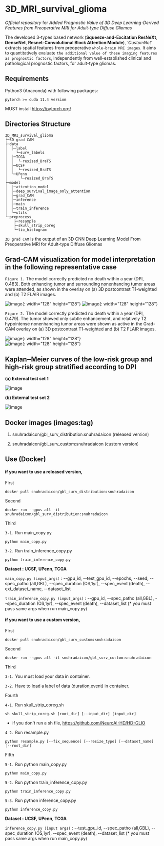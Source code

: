 # 3D_MRI_survival_glioma
*Official repository* for *Added Prognostic Value of 3D Deep Learning-Derived Features from Preoperative MRI for Adult-type Diffuse Gliomas*

The developed 3-types based network (**Squeeze-and-Excitation ResNeXt**, **DenseNet**, **Resnet-Convolutional Block Attention Module**), *'CustomNet'* extracts spatial features from preoperative ```whole-brain MRI images```. It aims to quantitatively evaluate ```the additional value of these imaging features as prognostic factors```, independently from well-established clinical and pathological prognostic factors, for adult-type gliomas.


## Requirements
Python3 (Anaconda) with following packages:

    pytorch >= cuda 11.4 version

MUST install <https://pytorch.org/>

## Directories Structure

    3D_MRI_survival_glioma
    ├─3D grad CAM
    ├─data
    │  ├─label
    │    └─surv_labels
    │  ├─TCGA
    │  │  └─resized_BraTS
    │  ├─UCSF
    │  │  └─resized_BraTS
    │  └─UPenn
    │      └─resized_BraTS
    ├─model
    │  ├─attention_model
    │  ├─deep_survival_image_only_attention
    │  ├─grad_CAM
    │  ├─inference
    │  ├─main
    │  ├─train_inference
    │  └─utils
    └─preprocess
        ├─resample
        ├─skull_strip_coreg
        └─tio_histogram

```3D grad CAM``` is the output of an 3D CNN Deep Learning Model From Preoperative MRI for Adult-type Diffuse Gliomas  

## Grad-CAM visualization for model interpretation in the following representative case


```Figure 1.``` The model correctly predicted no death within a year (DPI, 0.483). Both enhancing tumor and surrounding nonenhancing tumor areas were attended, as shown in the overlay on (a) 3D postcontrast T1-weighted and (b) T2 FLAIR images.


![image](https://github.com/immsk1997/image/blob/master/brain1.jpg){: width="128" height="128"}
![image](https://github.com/immsk1997/image/blob/master/cam1.jpg){: width="128" height="128"}


```Figure 2.``` The model correctly predicted no death within a year (DPI, 0.479). The tumor showed only subtle enhancement, and relatively T2 hypointense nonenhancing tumor areas were shown as active in the Grad-CAM overlay on (a) 3D postcontrast T1-weighted and (b) T2 FLAIR images.


![image](https://github.com/immsk1997/image/blob/master/brain2.jpg){: width="128" height="128"}  
![image](https://github.com/immsk1997/image/blob/master/cam2.jpg){: width="128" height="128"}


## Kaplan‒Meier curves of the low-risk group and high-risk group stratified according to DPI 

**(a) External test set 1**

![image](https://github.com/immsk1997/image/blob/master/image.png)

**(b) External test set 2**

![image](https://github.com/immsk1997/image/blob/master/image-1.png)

## Docker images (images:tag)
1. snuhradaicon/gbl_surv_distribution:snuhradaicon (released version)  
  

2. snuhradaicon/gbl_surv_custom:snuhradaicon (custom version)
  

## Use (Docker)
#### if you want to use a released version,


First
    
    docker pull snuhradaicon/gbl_surv_distribution:snuhradaicon

Second

    docker run --gpus all -it snuhradaicon/gbl_surv_distribution:snuhradaicon
  

Third  
  

```3-1.``` Run main_copy.py

    python main_copy.py 
  

```3-2.``` Run train_inference_copy.py

    python train_inference_copy.py


**Dataset : UCSF, UPenn, TCGA**

```main_copy.py (input_args)``` : --gpu_id, --test_gpu_id, --epochs, --seed, --spec_patho (all,GBL), --spec_duration (OS,1yr), --spec_event (death), --ext_dataset_name, --dataset_list

```train_inference_copy.py (input_args)``` : --gpu_id, --spec_patho (all,GBL), --spec_duration (OS,1yr), --spec_event (death), --dataset_list (* you must pass same args when run main_copy.py)


#### if you want to use a custom version,  
  

First
    
    docker pull snuhradaicon/gbl_surv_custom:snuhradaicon
  

Second
    
    docker run --gpus all -it snuhradaicon/gbl_surv_custom:snuhradaicon
  

Third


```3-1.``` You must load your data in container.


```3-2.``` Have to load a label of data (duration,event) in container.  


Fourth


```4-1.``` Run skull_strip_coreg.sh

    sh skull_strip_coreg.sh [root_dir] [--input_dir] [input_dir]
    
* if you don't run a sh file, <https://github.com/NeuroAI-HD/HD-GLIO>


```4-2.``` Run resample.py

    python resample.py [--fix_sequence] [--resize_type] [--dataset_name] [--root_dir]
  
  
Fifth


```5-1.``` Run python main_copy.py

    python main_copy.py
 

```5-2.``` Run python train_inference_copy.py

    python train_inference_copy.py


```5-3.``` Run python inference_copy.py

    python inference_copy.py

**Dataset : UCSF, UPenn, TCGA**

```inference_copy.py (input args)``` : --test_gpu_id, --spec_patho (all,GBL), --spec_duration (OS,1yr), --spec_event (death), --dataset_list (* you must pass same args when run main_copy.py)

